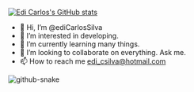 [![Edi Carlos's GitHub stats](https://github-readme-stats.vercel.app/api?username=ediCarlosSilva)](https://github.com/anuraghazra/github-readme-stats)

- 👋 Hi, I’m @ediCarlosSilva
- 👀 I’m interested in developing.
- 🌱 I’m currently learning many things.
- 💞️ I’m looking to collaborate on everything. Ask me.
- 📫 How to reach me edi_csilva@hotmail.com

<!---
ediCarlosSilva/ediCarlosSilva is a ✨ special ✨ repository because its `README.md` (this file) appears on your GitHub profile.
You can click the Preview link to take a look at your changes.
--->

<picture>
  <source media="(prefers-color-scheme: dark)" srcset="github-snake-dark.svg" />
  <source media="(prefers-color-scheme: light)" srcset="github-snake.svg" />
  <img alt="github-snake" src="github-snake.svg" />
</picture>
